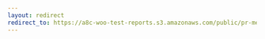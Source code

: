```yaml
---
layout: redirect
redirect_to: https://a8c-woo-test-reports.s3.amazonaws.com/public/pr-merge/40448/e2e/index.html
---
```

